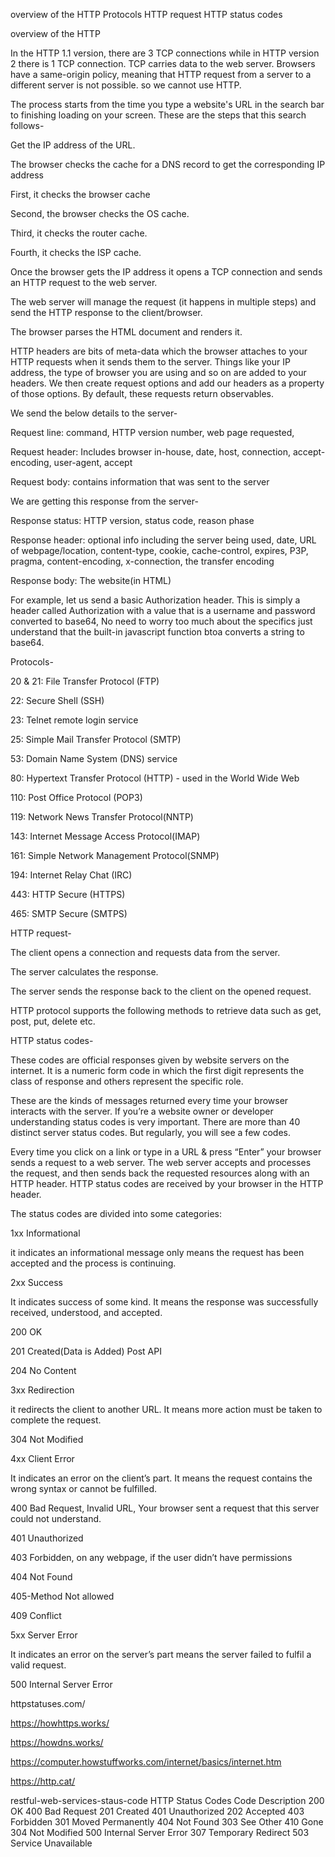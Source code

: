 overview of the HTTP
Protocols
HTTP request
HTTP status codes

overview of the HTTP

In the HTTP 1.1 version, there are 3 TCP connections while in HTTP version 2 there is 1 TCP connection. TCP carries data to the web server. Browsers have a same-origin policy, meaning that HTTP request from a server to a different server is not possible. so we cannot use HTTP.

The process starts from the time you type a website's URL in the search bar to finishing loading on your screen. These are the steps that this search follows-

Get the IP address of the URL.

The browser checks the cache for a DNS record to get the corresponding IP address

First, it checks the browser cache

Second, the browser checks the OS cache.

Third, it checks the router cache.

Fourth, it checks the ISP cache.

Once the browser gets the IP address it opens a TCP connection and sends an HTTP request to the web server.

The web server will manage the request (it happens in multiple steps) and send the HTTP response to the client/browser.

The browser parses the HTML document and renders it.

HTTP headers are bits of meta-data which the browser attaches to your HTTP requests when it sends them to the server. Things like your IP address, the type of browser you are using and so on are added to your headers. We then create request options and add our headers as a property of those options. By default, these requests return observables.

We send the below details to the server-

Request line: command, HTTP version number, web page requested,

Request header: Includes browser in-house, date, host, connection, accept-encoding, user-agent, accept

Request body: contains information that was sent to the server

We are getting this response from the server-

Response status: HTTP version, status code, reason phase

Response header: optional info including the server being used, date, URL of webpage/location, content-type, cookie, cache-control, expires, P3P, pragma, content-encoding, x-connection, the transfer encoding

Response body: The website(in HTML)

For example, let us send a basic Authorization header. This is simply a header called Authorization with a value that is a username and password converted to base64, No need to worry too much about the specifics just understand that the built-in javascript function btoa converts a string to base64.

Protocols-

20 & 21: File Transfer Protocol (FTP)

22: Secure Shell (SSH)

23: Telnet remote login service

25: Simple Mail Transfer Protocol (SMTP)

53: Domain Name System (DNS) service

80: Hypertext Transfer Protocol (HTTP) - used in the World Wide Web

110: Post Office Protocol (POP3)

119: Network News Transfer Protocol(NNTP)

143: Internet Message Access Protocol(IMAP)

161: Simple Network Management Protocol(SNMP)

194: Internet Relay Chat (IRC)

443: HTTP Secure (HTTPS)

465: SMTP Secure (SMTPS)

HTTP request-

The client opens a connection and requests data from the server.

The server calculates the response.

The server sends the response back to the client on the opened request.

HTTP protocol supports the following methods to retrieve data such as get, post, put, delete etc.

HTTP status codes-

These codes are official responses given by website servers on the internet. It is a numeric form code in which the first digit represents the class of response and others represent the specific role.

These are the kinds of messages returned every time your browser interacts with the server. If you’re a website owner or developer understanding status codes is very important. There are more than 40 distinct server status codes. But regularly, you will see a few codes.

Every time you click on a link or type in a URL & press “Enter” your browser sends a request to a web server. The web server accepts and processes the request, and then sends back the requested resources along with an HTTP header. HTTP status codes are received by your browser in the HTTP header.

The status codes are divided into some categories:

1xx Informational

it indicates an informational message only means the request has been accepted and the process is continuing.

2xx Success

It indicates success of some kind. It means the response was successfully received, understood, and accepted.

200 OK

201 Created(Data is Added) Post API

204 No Content

3xx Redirection

it redirects the client to another URL. It means more action must be taken to complete the request.

304 Not Modified

4xx Client Error

It indicates an error on the client’s part. It means the request contains the wrong syntax or cannot be fulfilled.

400 Bad Request, Invalid URL, Your browser sent a request that this server could not understand.

401 Unauthorized

403 Forbidden, on any webpage, if the user didn’t have permissions

404 Not Found

405-Method Not allowed

409 Conflict

5xx Server Error

It indicates an error on the server’s part means the server failed to fulfil a valid request.

500 Internal Server Error

httpstatuses.com/

https://howhttps.works/

https://howdns.works/

https://computer.howstuffworks.com/internet/basics/internet.htm

https://http.cat/

restful-web-services-staus-code
HTTP Status Codes
Code Description 
200
OK
400
Bad Request
201
Created
401
Unauthorized
202
Accepted
403
Forbidden
301
Moved Permanently
404
Not Found
303
See Other
410
Gone
304
Not Modified
500
Internal Server Error
307 
Temporary Redirect
503
Service Unavailable